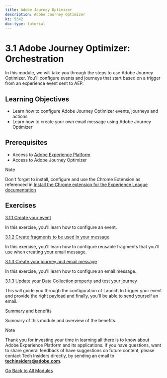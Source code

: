 ```yaml
---
title: Adobe Journey Optimizer
description: Adobe Journey Optimizer
kt: 5342
doc-type: tutorial
---
```

# 3.1 Adobe Journey Optimizer: Orchestration

In this module, we will take you through the steps to use Adobe Journey Optimizer. You'll configure events and journeys that start based on a trigger from an experience event sent to AEP.

## Learning Objectives

- Learn how to configure Adobe Journey Optimizer events, journeys and actions
- Learn how to create your own email message using Adobe Journey Optimizer

## Prerequisites

- Access to [Adobe Experience Platform](https://experience.adobe.com/platform)
- Access to Adobe Journey Optimizer

>[!NOTE]
>
>Don't forget to install, configure and use the Chrome Extension as referenced in [Install the Chrome extension for the Experience League documentation](../../gettingstarted/gettingstarted/ex1.md)

## Exercises

[3.1.1 Create your event](./ex1.md)

In this exercise, you'll learn how to configure an event.

[3.1.2 Create fragments to be used in your message](./ex2.md)

In this exercise, you'll learn how to configure reusable fragments that you'll use when creating your email message.

[3.1.3 Create your journey and email message](./ex3.md)

In this exercise, you'll learn how to configure an email message.

[3.1.3 Update your Data Collection property and test your journey](./ex4.md)

This will guide you through the configuration of Launch to trigger your event and provide the right payload and finally, you'll be able to send yourself an email.

[Summary and benefits](./summary.md)

Summary of this module and overview of the benefits.

>[!NOTE]
>
>Thank you for investing your time in learning all there is to know about Adobe Experience Platform and its applications. If you have questions, want to share general feedback of have suggestions on future content, please contact Tech Insiders directly, by sending an email to **techinsiders@adobe.com**.

[Go Back to All Modules](../../../overview.md)

